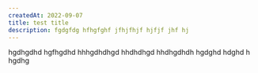 ```yaml
---
createdAt: 2022-09-07
title: test title
description: fgdgfdg hfhgfghf jfhjfhjf hjfjf jhf hj
---
```

hgdhgdhd hgfhgdhd hhhgdhdhgd hhdhdhgd hhdhgdhdh hgdghd hdghd h hgdhg